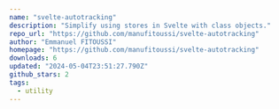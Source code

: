 ```yaml
---
name: "svelte-autotracking"
description: "Simplify using stores in Svelte with class objects."
repo_url: "https://github.com/manufitoussi/svelte-autotracking"
author: "Emmanuel FITOUSSI"
homepage: "https://github.com/manufitoussi/svelte-autotracking"
downloads: 6
updated: "2024-05-04T23:51:27.790Z"
github_stars: 2
tags: 
  - utility
---
```

